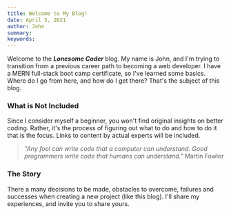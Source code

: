 ```yaml
---
title: Welcome to My Blog!
date: April 5, 2021
author: John
summary:
keywords:
---
```


Welcome to the **_Lonesome Coder_** blog. My name is John, and I'm trying to transition from a previous career path to becoming a web developer. I have a MERN full-stack boot camp certificate, so I've learned some basics. Where do I go from here, and how do I get there? That's the subject of this blog.

### What is Not Included

Since I consider myself a beginner, you won't find original insights on better coding. Rather, it's the process of figuring out what to do and how to do it that is the focus. Links to content by actual experts will be included.

> _"Any fool can write code that a computer can understand. Good programmers write code that humans can understand."_
> Martin Fowler

### The Story

There a many decisions to be made, obstacles to overcome, failures and successes when creating a new project (like this blog). I'll share my experiences, and invite you to share yours.
